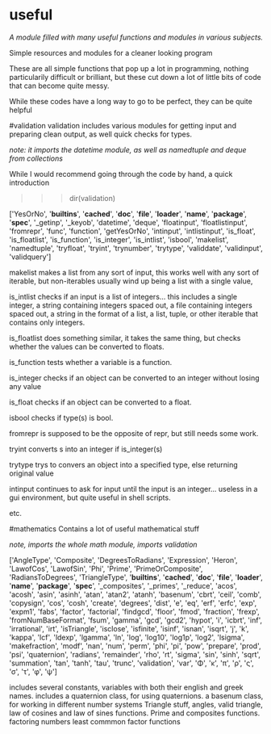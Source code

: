 # useful
_A module filled with many useful functions and modules in various subjects._

Simple resources and modules for a cleaner looking program

These are all simple functions that pop up a lot in programming, nothing particularily difficult or brilliant, 
but these cut down a lot of little bits of code that can become quite messy.

While these codes have a long way to go to be perfect, they can be quite helpful

#validation
validation includes various modules for getting input and preparing clean output, as well quick checks for types.

_note: it imports the datetime module, as well as namedtuple and deque from collections_ 

While I would recommend going through the code by hand, a quick introduction

>>> dir(validation)

['YesOrNo', '__builtins__', '__cached__', '__doc__', '__file__', '__loader__', '__name__', '__package__', '__spec__', '_getinp', '_keyob', 'datetime', 'deque', 'floatinput', 'floatlistinput', 'fromrepr', 'func', 'function', 'getYesOrNo', 'intinput', 'intlistinput', 'is_float', 'is_floatlist', 'is_function', 'is_integer', 'is_intlist', 'isbool', 'makelist', 'namedtuple', 'tryfloat', 'tryint', 'trynumber', 'trytype', 'validdate', 'validinput', 'validquery']

makelist makes a list from any sort of input, this works well with any sort of iterable, but non-iterables usually wind up being a list with a single value, 

is_intlist checks if an input is a list of integers... this includes a single integer, a string containing integers spaced out, a file containing integers spaced out, a string in the format of a list, a list, tuple, or other iterable that contains only integers.

is_floatlist does something similar, it takes the same thing, but checks whether the values can be converted to floats.

is_function tests whether a variable is a function.

is_integer checks if an object can be converted to an integer without losing any value

is_float checks if an object can be converted to a float.

isbool checks if type(s) is bool.

fromrepr is supposed to be the opposite of repr, but still needs some work.

tryint converts s into an integer if is_integer(s)

trytype trys to convers an object into a specified type, else returning original value

intinput continues to ask for input until the input is an integer... useless in a gui environment, but quite useful in shell scripts.

etc.

#mathematics
Contains a lot of useful mathematical stuff

_note, imports the whole math module, imports validation_

['AngleType', 'Composite', 'DegreesToRadians', 'Expression', 'Heron', 'LawofCos', 'LawofSin', 'Phi', 'Prime', 'PrimeOrComposite', 'RadiansToDegrees', 'TriangleType', '__builtins__', '__cached__', '__doc__', '__file__', '__loader__', '__name__', '__package__', '__spec__', '_composites', '_primes', '_reduce', 'acos', 'acosh', 'asin', 'asinh', 'atan', 'atan2', 'atanh', 'basenum', 'cbrt', 'ceil', 'comb', 'copysign', 'cos', 'cosh', 'create', 'degrees', 'dist', 'e', 'eq', 'erf', 'erfc', 'exp', 'expm1', 'fabs', 'factor', 'factorial', 'findgcd', 'floor', 'fmod', 'fraction', 'frexp', 'fromNumBaseFormat', 'fsum', 'gamma', 'gcd', 'gcd2', 'hypot', 'i', 'icbrt', 'inf', 'irrational', 'irt', 'isTriangle', 'isclose', 'isfinite', 'isinf', 'isnan', 'isqrt', 'j', 'k', 'kappa', 'lcf', 'ldexp', 'lgamma', 'ln', 'log', 'log10', 'log1p', 'log2', 'lsigma', 'makefraction', 'modf', 'nan', 'num', 'perm', 'phi', 'pi', 'pow', 'prepare', 'prod', 'psi', 'quaternion', 'radians', 'remainder', 'rho', 'rt', 'sigma', 'sin', 'sinh', 'sqrt', 'summation', 'tan', 'tanh', 'tau', 'trunc', 'validation', 'var', 'Φ', 'κ', 'π', 'ρ', 'ς', 'σ', 'τ', 'φ', 'ψ']

includes several constants, variables with both their english and greek names. includes a quaternion class, for using quaternions. a basenum class, for working in different number systems
Triangle stuff, angles, valid triangle, law of cosines and law of sines functions. 
Prime and composites functions. factoring numbers
least commmon factor functions
